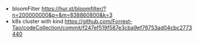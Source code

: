 - bloomFilter https://hur.st/bloomfilter/?n=200000000&p=&m=838860800&k=3
- k8s cluster with kind  https://github.com/Forrest-Tao/codeCollection/commit/f247ef519f587e3cba9ef76753ad04cbc2773440